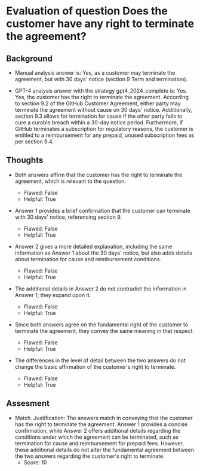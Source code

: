 # Evaluation of question Does the customer have any right to terminate the agreement?
## Background
- Manual analysis answer is: Yes, as a customer may terminate the agreement, but with 30 days' notice (section 9 Term and termination).

- GPT-4 analysis answer with the strategy gpt4_2024_complete is: Yes. Yes, the customer has the right to terminate the agreement. According to section 9.2 of the GitHub Customer Agreement, either party may terminate the agreement without cause on 30 days' notice. Additionally, section 9.3 allows for termination for cause if the other party fails to cure a curable breach within a 30-day notice period. Furthermore, if GitHub terminates a subscription for regulatory reasons, the customer is entitled to a reimbursement for any prepaid, unused subscription fees as per section 9.4.
## Thoughts
- Both answers affirm that the customer has the right to terminate the agreement, which is relevant to the question.
  - Flawed: False
  - Helpful: True

- Answer 1 provides a brief confirmation that the customer can terminate with 30 days' notice, referencing section 9.
  - Flawed: False
  - Helpful: True

- Answer 2 gives a more detailed explanation, including the same information as Answer 1 about the 30 days' notice, but also adds details about termination for cause and reimbursement conditions.
  - Flawed: False
  - Helpful: True

- The additional details in Answer 2 do not contradict the information in Answer 1; they expand upon it.
  - Flawed: False
  - Helpful: True

- Since both answers agree on the fundamental right of the customer to terminate the agreement, they convey the same meaning in that respect.
  - Flawed: False
  - Helpful: True

- The differences in the level of detail between the two answers do not change the basic affirmation of the customer's right to terminate.
  - Flawed: False
  - Helpful: True

## Assesment
- Match. Justification: The answers match in conveying that the customer has the right to terminate the agreement. Answer 1 provides a concise confirmation, while Answer 2 offers additional details regarding the conditions under which the agreement can be terminated, such as termination for cause and reimbursement for prepaid fees. However, these additional details do not alter the fundamental agreement between the two answers regarding the customer's right to terminate.
  - Score: 10

